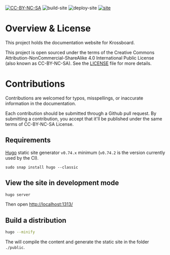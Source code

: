 [![CC-BY-NC-SA](https://licensebuttons.net/l/by-nc-sa/3.0/88x31.png)](LICENSE.md)
![build-site](https://github.com/2-alchemists/krossboard-docs/workflows/build%20site/badge.svg)
![deploy-site](https://github.com/2-alchemists/krossboard-docs/workflows/deploy%20site/badge.svg)
[![site](https://img.shields.io/badge/%F0%9F%8C%8E-site-blue?style=flat)](https://krossboard.app/)

# Overview & License
This project holds the documentation website for Krossboard.

This project is open sourced under the terms of the Creative Commons Attribution-NonCommercial-ShareAlike 4.0 International Public License (also known as CC-BY-NC-SA). See the [LICENSE](LICENSE.md) file for more details.

# Contributions
Contributions are welcomed for typos, misspellings, or inaccurate information in the documentation.

Each contribution should be submitted through a Github pull request. By submitting a contribution, you accept that it'll be published under the same terms of CC-BY-NC-SA License. 

## Requirements
[Hugo](https://gohugo.io/) static site generator `v0.74.x` minimum (`v0.74.2` is the version currently used by the CI).

```
sudo snap install hugo --classic
```
## View the site in development mode

```sh
hugo server
```

Then open [http://localhost:1313/](http://localhost:1313/)

## Build a distribution

```sh
hugo --minify
```

The will compile the content and generate the static site in the folder `./public`.

